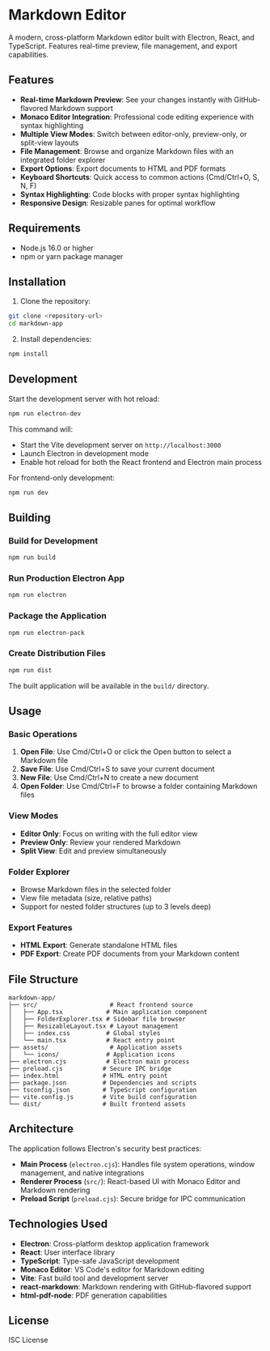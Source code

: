 # Markdown Editor

A modern, cross-platform Markdown editor built with Electron, React, and TypeScript. Features real-time preview, file management, and export capabilities.

## Features

- **Real-time Markdown Preview**: See your changes instantly with GitHub-flavored Markdown support
- **Monaco Editor Integration**: Professional code editing experience with syntax highlighting
- **Multiple View Modes**: Switch between editor-only, preview-only, or split-view layouts
- **File Management**: Browse and organize Markdown files with an integrated folder explorer
- **Export Options**: Export documents to HTML and PDF formats
- **Keyboard Shortcuts**: Quick access to common actions (Cmd/Ctrl+O, S, N, F)
- **Syntax Highlighting**: Code blocks with proper syntax highlighting
- **Responsive Design**: Resizable panes for optimal workflow

## Requirements

- Node.js 16.0 or higher
- npm or yarn package manager

## Installation

1. Clone the repository:
```bash
git clone <repository-url>
cd markdown-app
```

2. Install dependencies:
```bash
npm install
```

## Development

Start the development server with hot reload:

```bash
npm run electron-dev
```

This command will:
- Start the Vite development server on `http://localhost:3000`
- Launch Electron in development mode
- Enable hot reload for both the React frontend and Electron main process

For frontend-only development:
```bash
npm run dev
```

## Building

### Build for Development
```bash
npm run build
```

### Run Production Electron App
```bash
npm run electron
```

### Package the Application
```bash
npm run electron-pack
```

### Create Distribution Files
```bash
npm run dist
```

The built application will be available in the `build/` directory.

## Usage

### Basic Operations

1. **Open File**: Use Cmd/Ctrl+O or click the Open button to select a Markdown file
2. **Save File**: Use Cmd/Ctrl+S to save your current document
3. **New File**: Use Cmd/Ctrl+N to create a new document
4. **Open Folder**: Use Cmd/Ctrl+F to browse a folder containing Markdown files

### View Modes

- **Editor Only**: Focus on writing with the full editor view
- **Preview Only**: Review your rendered Markdown
- **Split View**: Edit and preview simultaneously

### Folder Explorer

- Browse Markdown files in the selected folder
- View file metadata (size, relative paths)
- Support for nested folder structures (up to 3 levels deep)

### Export Features

- **HTML Export**: Generate standalone HTML files
- **PDF Export**: Create PDF documents from your Markdown content

## File Structure

```
markdown-app/
├── src/                    # React frontend source
│   ├── App.tsx            # Main application component
│   ├── FolderExplorer.tsx # Sidebar file browser
│   ├── ResizableLayout.tsx # Layout management
│   ├── index.css          # Global styles
│   └── main.tsx           # React entry point
├── assets/                 # Application assets
│   └── icons/             # Application icons
├── electron.cjs           # Electron main process
├── preload.cjs           # Secure IPC bridge
├── index.html            # HTML entry point
├── package.json          # Dependencies and scripts
├── tsconfig.json         # TypeScript configuration
├── vite.config.js        # Vite build configuration
└── dist/                 # Built frontend assets
```

## Architecture

The application follows Electron's security best practices:

- **Main Process** (`electron.cjs`): Handles file system operations, window management, and native integrations
- **Renderer Process** (`src/`): React-based UI with Monaco Editor and Markdown rendering
- **Preload Script** (`preload.cjs`): Secure bridge for IPC communication

## Technologies Used

- **Electron**: Cross-platform desktop application framework
- **React**: User interface library
- **TypeScript**: Type-safe JavaScript development
- **Monaco Editor**: VS Code's editor for Markdown editing
- **Vite**: Fast build tool and development server
- **react-markdown**: Markdown rendering with GitHub-flavored support
- **html-pdf-node**: PDF generation capabilities

## License

ISC License